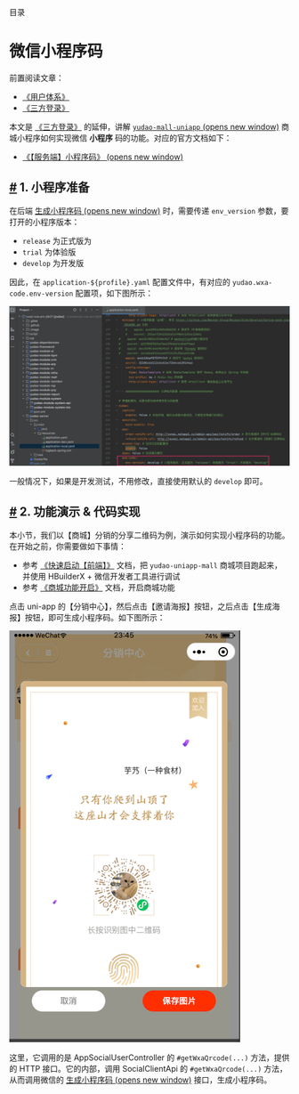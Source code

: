 目录

# 微信小程序码

前置阅读文章：

*   [《用户体系》](/user-center/)
*   [《三方登录》](/social-user/)

本文是 [《三方登录》](/social-user/) 的延伸，讲解 [`yudao-mall-uniapp` (opens new window)](https://github.com/yudaocode/yudao-mall-uniapp) 商城小程序如何实现微信 **小程序** 码的功能。对应的官方文档如下：

*   [《【服务端】小程序码》 (opens new window)](https://developers.weixin.qq.com/miniprogram/dev/OpenApiDoc/qrcode-link/qr-code/getQRCode.html)

## [#](#_1-小程序准备) 1. 小程序准备

在后端 [生成小程序码 (opens new window)](https://developers.weixin.qq.com/miniprogram/dev/OpenApiDoc/qrcode-link/qr-code/getUnlimitedQRCode.html) 时，需要传递 `env_version` 参数，要打开的小程序版本：

*   `release` 为正式版为
*   `trial` 为体验版
*   `develop` 为开发版

因此，在 `application-${profile}.yaml` 配置文件中，有对应的 `yudao.wxa-code.env-version` 配置项，如下图所示：

![后端配置](./static/后端配置-boot.png)

一般情况下，如果是开发测试，不用修改，直接使用默认的 `develop` 即可。

## [#](#_2-功能演示-代码实现) 2. 功能演示 & 代码实现

本小节，我们以【商城】分销的分享二维码为例，演示如何实现小程序码的功能。在开始之前，你需要做如下事情：

*   参考 [《快速启动【前端】》](/quick-start-front) 文档，把 `yudao-uniapp-mall` 商城项目跑起来，并使用 HBuilderX + 微信开发者工具进行调试
*   参考 [《商城功能开启》](/mall/build) 文档，开启商城功能

点击 uni-app 的【分销中心】，然后点击【邀请海报】按钮，之后点击【生成海报】按钮，即可生成小程序码。如下图所示：

![生成小程序码](./static/生成小程序码.png)

这里，它调用的是 AppSocialUserController 的 `#getWxaQrcode(...)` 方法，提供的 HTTP 接口。它的内部，调用 SocialClientApi 的 `#getWxaQrcode(...)` 方法，从而调用微信的 [生成小程序码 (opens new window)](https://developers.weixin.qq.com/miniprogram/dev/OpenApiDoc/qrcode-link/qr-code/getUnlimitedQRCode.html) 接口，生成小程序码。